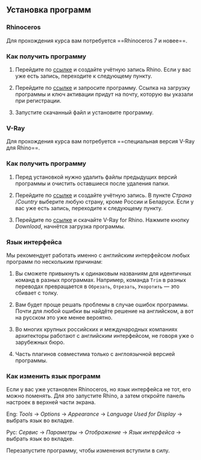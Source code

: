 ## Установка программ

### Rhinoceros  

Для прохождения курса вам потребуется ==Rhinoceros 7 и новее==.

### Как получить программу

1. Перейдите по [ссылке](https://accounts.rhino3d.com/?controller=new_user_create) и создайте учётную запись Rhino. Если у вас уже есть запись, переходите к следующему пункту.

2. Перейдите по [ссылке](https://www.rhino3d.com/download/rhino-for-windows/6/evaluation) и запросите программу. Ссылка на загрузку программы и ключ активации придут на почту, которую вы указали при регистрации.

3. Запустите скачанный файл и установите программу.

### V-Ray  

Для прохождения курса вам потребуется ==специальная версия V-Ray для Rhino==.

### Как получить программу

1. Перед установкой нужно удалить файлы предыдущих версий программы и очистить оставшиеся после удаления папки.

2. Перейдите по [ссылке](https://accounts.chaos.com/register) и создайте учётную запись. В пункте _Страна_ /_Country_ выберите любую страну, кроме России и Беларуси. Если у вас уже есть запись, переходите к следующему пункту.

3. Перейдите по [ссылке](https://www.chaos.com/free-trial/a) и скачайте V-Ray for Rhino. Нажмите кнопку _Download_, начнётся загрузка программы.

### Язык интерфейса  

Мы рекомендует работать именно с английским интерфейсом любых программ по нескольким причинам:

1. Вы сможете привыкнуть к одинаковым названиям для идентичных команд в разных программах. Например, команда `Trim` в разных переводах превращается в `Обрезать`, `Отрезать`, `Укоротить` — это сбивает с толку.

2. Вам будет проще решать проблемы в случае ошибок программы. Почти для любой ошибки вы найдёте решение на английском, а вот на русском это уже менее вероятно.

3. Во многих крупных российских и международных компаниях архитекторы работают с английским интерфейсом, не говоря уже о зарубежных бюро.

4. Часть плагинов совместима только с англоязычной версией программы.

### Как изменить язык программ  

Если у вас уже установлен Rhinoceros, но язык интерфейса не тот, его можно поменять. Для это запустите Rhino, а затем откройте панель настроек в верхней части экрана.

Eng: _Tools_ → _Options_ → _Appearance_ → _Language Used for Display_ → выбрать язык во вкладке.

Рус: _Сервис_ → _Параметры_ → _Отображение_ → _Язык интерфейса_ → выбрать язык во вкладке.

Перезапустите программу, чтобы изменения вступили в силу.
